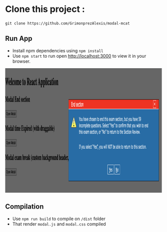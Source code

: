 # Clone this project :
`git clone https://github.com/GrimonprezAlexis/modal-mcat`

## Run App 
- Install npm dependencies using `npm install`
- Use `npm start` to run open [http://localhost:3000](http://localhost:3000) to view it in your browser.

<img src="./screen.png" width="800px" height="400px">

## Compilation
- Use `npm run build` to compile on `/dist` folder
- That render `modal.js` and `modal.css` compiled
